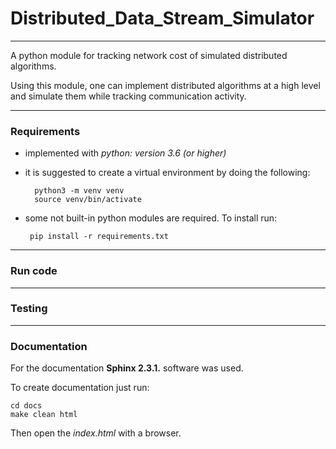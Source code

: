 # Distributed_Data_Stream_Simulator

---

A python module for tracking network cost of simulated distributed algorithms.

Using this module, one can implement distributed algorithms at a high level and
simulate them while tracking communication activity.

---

### Requirements
- implemented with *python: version 3.6 (or higher)*
- it is suggested to create a virtual environment by doing the following:
        
        python3 -m venv venv
        source venv/bin/activate
        
- some not built-in python modules are required. To install run:
       
       pip install -r requirements.txt
       
---

### Run code

---

### Testing

---


### Documentation

For the documentation **Sphinx 2.3.1.** software was used.

To create documentation just run:

    cd docs
    make clean html
    
Then open the *index.html* with a browser. 


